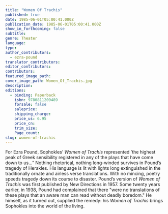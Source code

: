 ```yaml
---
title: "Women Of Trachis"
published: true
date: 1985-06-01T05:00:41.000Z
publication_date: 1985-06-01T05:00:41.000Z
show_in_forthcoming: false
subtitle:
genre: Theater
language:
type:
author_contributors:
  - ezra-pound
translator_contributors:
editor_contributors:
contributors:
featured_image_path:
cover_image_path: Women_Of_Trachis.jpg
description:
editions:
  - binding: Paperback
    isbn: 9780811209489
    forsale: false
    saleprice:
    shipping_charge:
    price_us: 6.95
    price_cn:
    trim_size:
    Page_count:
slug: women-of-trachis
---
```


For Ezra Pound, Sophokles’ _Women of Trachis_ represented ’the highest peak of Greek sensibility registered in any of the plays that have come down to us…” Nothing rhetorical, nothing long-winded survives in Pound’s tragedy of Herakles. His language is lit with lights long extinguished in the traditionally ornate and airless verse translations. With no mincing, poetry speeds tragedy down its course to disaster. Pound’s version of _Women of Trachis_ was first published by New Directions in 1957. Some twenty years earlier, in 1938, Pound had complained that there "were no translations of these plays that an aware man can read without deadly boredom." He himself, as it turned out, supplied the remedy: his _Women of Trachis_ brings Sophokles into the world of the living.

